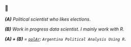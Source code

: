 ### 👋

***(A)** Political scientist who likes elections*.

***(B)** Work in progress data scientist. I mainly work with R*.

***(A) + (B)** = [`polAr`](https://electorarg.github.io/polAr/): `Argentina Political Analysis Using R`*.
